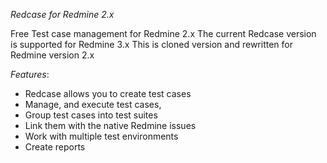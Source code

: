 *Redcase for Redmine 2.x*

Free Test case management for Redmine 2.x
The current Redcase version is supported for Redmine 3.x
This is cloned version and rewritten for Redmine version 2.x

*Features*:

- Redcase allows you to create test cases
- Manage, and execute test cases, 
- Group test cases into test suites 
- Link them with the native Redmine issues 
- Work with multiple test environments
- Create reports
